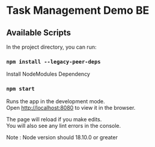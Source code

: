 # Task Management Demo BE




## Available Scripts

In the project directory, you can run:

### `npm install --legacy-peer-deps`
Install NodeModules Dependency


### `npm start`

Runs the app in the development mode.\
Open [http://localhost:8080](http://localhost:8080) to view it in the browser.

The page will reload if you make edits.\
You will also see any lint errors in the console.

Note : Node version should 18.10.0 or greater 
